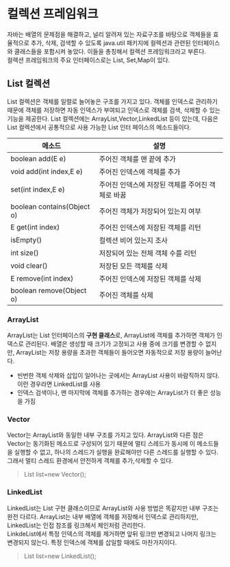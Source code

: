 # 컬렉션 프레임워크
자바는 배열의 문제점을 해결하고, 널리 알려져 있는 자료구조를 바탕으로 객체들을 효율적으로 추가, 삭제, 검색할 수 있도록 java.util 패키지에 컬렉션과
관련된 인터페이스와 클래스들을 포함시켜 놓았다. 이들을 총칭해서 컬렉션 프레임워크라고 부른다.  
컬렉션 프레임워크의 주요 인터페이스로는 List, Set,Map이 있다.

## List 컬렉션
List 컬렉션은 객체를 일렬로 늘어놓은 구조를 가지고 있다. 객체를 인덱스로 관리하기 때문에 객체를 저장하면 자동 인덱스가 부여되고 인덱스로 객체를 검색, 삭제할
수 있는 기능을 제공한다. List 컬렉션에는 ArrayList,Vector,LinkedList 등이 있는데, 다음은 List 컬렉션에서 공통적으로 사용 가능한 List 인터 페이스의 메소드들이다.

메소드|설명|
---|---|
 boolean add(E e)|주어진 객체를 맨 끝에 추가
 void add(int index,E e)|주어진 인덱스에 객체를 추가
set(int index,E e)|주어진 인덱스에 저장된 객체를 주어진 객체로 바꿈
 boolean contains(Object o)| 주어진 객체가 저장되어 있는지 여부
 E get(int index)| 주어진 인덱스에 저장된 객체를 리턴
 isEmpty()| 컬렉션 비어 있는지 조사
 int size()| 저장되어 있는 전체 객체 수를 리턴
 void clear()| 저장된 모든 객체를 삭제
 E remove(int index)| 주어진 인덱스에 저장된 객체를 삭제
 boolean remove(Object o)| 주어진 객체를 삭제
 
 ### ArrayList
 ArrayList는 List 인터페이스의 **구현 클래스**로, ArrayList에 객체를 추가하면 객체가 인덱스로 관리된다. 배열은 생성할 때 크기가 고정되고
 사용 중에 크기를 변경할 수 없지만, ArrayList는 저장 용량을 초과한 객체들이 들어오면 자동적으로 저장 용량이 늘어난다.  
 * 빈번한 객체 삭제와 삽입이 일어나는 곳에서는 ArrayList 사용이 바람직하지 않다. 이런 경우라면 LinkedList를 사용
 * 인덱스 검색이나, 맨 마지막에 객체를 추가하는 경우에는 ArrayList가 더 좋은 성능을 가짐

### Vector
Vector는 ArrayList와 동일한 내부 구조를 가지고 있다. ArrayList와 다른 점은 Vector는 동기화된 메소드로 구성되어 있기 때문에 멀티 스레드가
동시에 이 메소드들을 실행할 수 없고, 하나의 스레드가 실행을 완료해야만 다른 스레드를 실행할 수 있다. 그래서 멀티 스레드 환경에서 안전하게 객체를 추가,삭제할 수 있다.  
> List<E> list=new Vector<E>();

### LinkedList
LinkedList는 List 구현 클래스이므로 ArrayList와 사용 방법은 똑같지만 내부 구조는 완전 다르다. ArrayList는 내부 배열에 객체를 저장해서 인덱스로 관리하지만, LinkedList는 인접 참조를 링크해서 체인처럼 관리한다.  
LinkdeList에서 특정 인덱스의 객체를 제거하면 앞뒤 링크만 변경되고 나머지 링크는 변경되지 않는다. 특정 인덱스에 객체를 삽일할 때에도 마찬가지이다.
> List<E> list=new LinkedList<E>();
